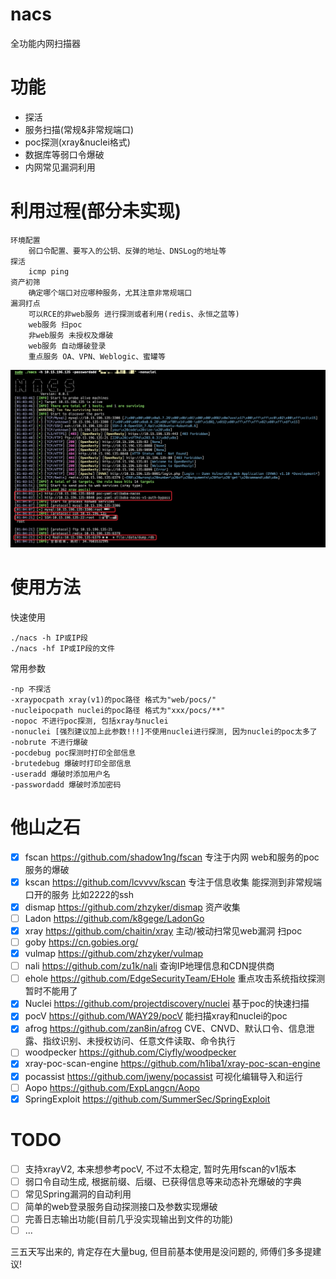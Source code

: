 # nacs
全功能内网扫描器

# 功能
- 探活
- 服务扫描(常规&非常规端口)
- poc探测(xray&nuclei格式)
- 数据库等弱口令爆破
- 内网常见漏洞利用

# 利用过程(部分未实现)
    环境配置
        弱口令配置、要写入的公钥、反弹的地址、DNSLog的地址等
    探活
        icmp ping
    资产初筛
        确定哪个端口对应哪种服务，尤其注意非常规端口
    漏洞打点
        可以RCE的非web服务 进行探测或者利用(redis、永恒之蓝等)
        web服务 扫poc
        非web服务 未授权及爆破
        web服务 自动爆破登录
        重点服务 OA、VPN、Weblogic、蜜罐等
![image](utils/image.png)

# 使用方法
快速使用
```shell
./nacs -h IP或IP段
./nacs -hf IP或IP段的文件
```
常用参数
```shell
-np 不探活
-xraypocpath xray(v1)的poc路径 格式为"web/pocs/"
-nucleipocpath nuclei的poc路径 格式为"xxx/pocs/**"
-nopoc 不进行poc探测, 包括xray与nuclei
-nonuclei [强烈建议加上此参数!!!]不使用nuclei进行探测, 因为nuclei的poc太多了
-nobrute 不进行爆破
-pocdebug poc探测时打印全部信息
-brutedebug 爆破时打印全部信息
-useradd 爆破时添加用户名
-passwordadd 爆破时添加密码
```

# 他山之石
- [x] fscan https://github.com/shadow1ng/fscan 专注于内网 web和服务的poc 服务的爆破
- [x] kscan https://github.com/lcvvvv/kscan 专注于信息收集 能探测到非常规端口开的服务 比如2222的ssh
- [x] dismap https://github.com/zhzyker/dismap 资产收集
- [ ] Ladon https://github.com/k8gege/LadonGo
- [x] xray https://github.com/chaitin/xray 主动/被动扫常见web漏洞 扫poc
- [ ] goby https://cn.gobies.org/
- [x] vulmap https://github.com/zhzyker/vulmap
- [ ] nali https://github.com/zu1k/nali 查询IP地理信息和CDN提供商
- [ ] ehole https://github.com/EdgeSecurityTeam/EHole 重点攻击系统指纹探测 暂时不能用了
- [x] Nuclei https://github.com/projectdiscovery/nuclei 基于poc的快速扫描
- [x] pocV https://github.com/WAY29/pocV 能扫描xray和nuclei的poc
- [x] afrog https://github.com/zan8in/afrog CVE、CNVD、默认口令、信息泄露、指纹识别、未授权访问、任意文件读取、命令执行
- [ ] woodpecker https://github.com/Ciyfly/woodpecker
- [x] xray-poc-scan-engine https://github.com/h1iba1/xray-poc-scan-engine
- [x] pocassist https://github.com/jweny/pocassist 可视化编辑导入和运行
- [ ] Aopo https://github.com/ExpLangcn/Aopo
- [x] SpringExploit https://github.com/SummerSec/SpringExploit

# TODO
- [ ] 支持xrayV2, 本来想参考pocV, 不过不太稳定, 暂时先用fscan的v1版本
- [ ] 弱口令自动生成, 根据前缀、后缀、已获得信息等来动态补充爆破的字典
- [ ] 常见Spring漏洞的自动利用
- [ ] 简单的web登录服务自动探测接口及参数实现爆破
- [ ] 完善日志输出功能(目前几乎没实现输出到文件的功能)
- [ ] ... 

三五天写出来的, 肯定存在大量bug, 但目前基本使用是没问题的, 师傅们多多提建议!